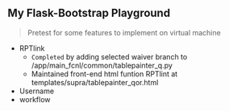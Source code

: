 ## My Flask-Bootstrap Playground 
> Pretest for some features to implement on virtual machine

- RPTlink
  - ```Completed``` by adding selected waiver branch to /app/main_fcnl/common/tablepainter_q.py
  - Maintained front-end html funtion RPTlint at templates/supra/tablepainter_qor.html
- Username
- workflow
